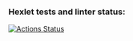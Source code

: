 ### Hexlet tests and linter status:
[![Actions Status](https://github.com/OlgaMakukha/layout-designer-project-58/actions/workflows/hexlet-check.yml/badge.svg)](https://github.com/OlgaMakukha/layout-designer-project-58/actions)